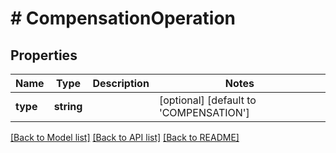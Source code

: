 # # CompensationOperation

## Properties

Name | Type | Description | Notes
------------ | ------------- | ------------- | -------------
**type** | **string** |  | [optional] [default to 'COMPENSATION']

[[Back to Model list]](../../README.md#models) [[Back to API list]](../../README.md#endpoints) [[Back to README]](../../README.md)
